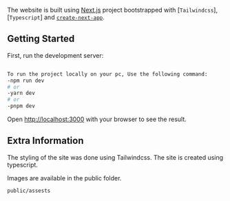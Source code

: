 The website is built using [Next.js](https://nextjs.org/) project bootstrapped with [`Tailwindcss`], [`Typescript`] and [`create-next-app`](<https://github.com/vercel/next.js/tree/canary/packages/create-next-app>).

## Getting Started

First, run the development server:

```bash

To run the project locally on your pc, Use the following command:
-npm run dev
# or
-yarn dev
# or
-pnpm dev
```

Open [http://localhost:3000](http://localhost:3000) with your browser to see the result.

## Extra Information

The styling of the site was done using Tailwindcss.
The site is created using typescript.

Images are available in the public folder.

```bash
public/assests
```
